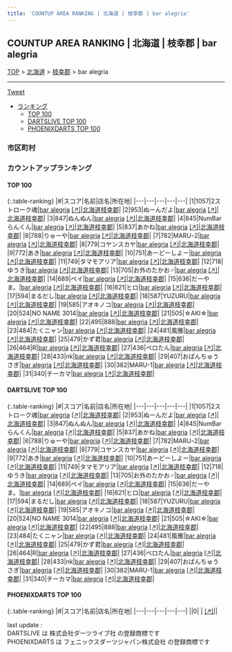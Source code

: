 ```yaml
---
title: 'COUNTUP AREA RANKING | 北海道 | 枝幸郡 | bar alegria'
---
```

## COUNTUP AREA RANKING | 北海道 | 枝幸郡 | bar alegria

[TOP](/darts/rank/) > [北海道](/darts/rank/北海道/) > [枝幸郡](/darts/rank/北海道/枝幸郡/) > bar alegria

___

<a href="https://twitter.com/share?ref_src=twsrc%5Etfw" data-text="COUNTUP AREA RANKING | 北海道枝幸郡bar alegria" class="twitter-share-button" data-hashtags="DARTSLIVE,PHOENIXDARTS,darts,ダーツ" data-show-count="false">Tweet</a>

* [ランキング](#カウントアップランキング)
    * [TOP 100](#top-100)
    * [DARTSLIVE TOP 100](#dartslive-top-100)
    * [PHOENIXDARTS TOP 100](#phoenixdarts-top-100)

### 市区町村

<ul>

</ul>

### カウントアップランキング

#### TOP 100



{:.table-ranking}
|#|スコア|名前|店名|所在地|
|---|---|---|---|---|
|1|1057|<span class="rank-name-dl">2ストローク魂</span>|<a href="/darts/rank/shops/4635f9e35f90bbc60d9b047a20a7ba1e.html">bar alegria</a> <a href="https://search.dartslive.com/jp/shop/4635f9e35f90bbc60d9b047a20a7ba1e">[↗]</a>|<a href="/darts/rank/北海道/枝幸郡">北海道枝幸郡</a>|
|2|953|<span class="rank-name-dl">ぬーんだよ</span>|<a href="/darts/rank/shops/4635f9e35f90bbc60d9b047a20a7ba1e.html">bar alegria</a> <a href="https://search.dartslive.com/jp/shop/4635f9e35f90bbc60d9b047a20a7ba1e">[↗]</a>|<a href="/darts/rank/北海道/枝幸郡">北海道枝幸郡</a>|
|3|847|<span class="rank-name-dl">ぬんぬん</span>|<a href="/darts/rank/shops/4635f9e35f90bbc60d9b047a20a7ba1e.html">bar alegria</a> <a href="https://search.dartslive.com/jp/shop/4635f9e35f90bbc60d9b047a20a7ba1e">[↗]</a>|<a href="/darts/rank/北海道/枝幸郡">北海道枝幸郡</a>|
|4|845|<span class="rank-name-dl">NumBar らんくん</span>|<a href="/darts/rank/shops/4635f9e35f90bbc60d9b047a20a7ba1e.html">bar alegria</a> <a href="https://search.dartslive.com/jp/shop/4635f9e35f90bbc60d9b047a20a7ba1e">[↗]</a>|<a href="/darts/rank/北海道/枝幸郡">北海道枝幸郡</a>|
|5|837|<span class="rank-name-dl">あかね</span>|<a href="/darts/rank/shops/4635f9e35f90bbc60d9b047a20a7ba1e.html">bar alegria</a> <a href="https://search.dartslive.com/jp/shop/4635f9e35f90bbc60d9b047a20a7ba1e">[↗]</a>|<a href="/darts/rank/北海道/枝幸郡">北海道枝幸郡</a>|
|6|788|<span class="rank-name-dl">りゅーや</span>|<a href="/darts/rank/shops/4635f9e35f90bbc60d9b047a20a7ba1e.html">bar alegria</a> <a href="https://search.dartslive.com/jp/shop/4635f9e35f90bbc60d9b047a20a7ba1e">[↗]</a>|<a href="/darts/rank/北海道/枝幸郡">北海道枝幸郡</a>|
|7|782|<span class="rank-name-dl">MARUｰ2</span>|<a href="/darts/rank/shops/4635f9e35f90bbc60d9b047a20a7ba1e.html">bar alegria</a> <a href="https://search.dartslive.com/jp/shop/4635f9e35f90bbc60d9b047a20a7ba1e">[↗]</a>|<a href="/darts/rank/北海道/枝幸郡">北海道枝幸郡</a>|
|8|779|<span class="rank-name-dl">コヤンスカヤ</span>|<a href="/darts/rank/shops/4635f9e35f90bbc60d9b047a20a7ba1e.html">bar alegria</a> <a href="https://search.dartslive.com/jp/shop/4635f9e35f90bbc60d9b047a20a7ba1e">[↗]</a>|<a href="/darts/rank/北海道/枝幸郡">北海道枝幸郡</a>|
|9|772|<span class="rank-name-dl">あき</span>|<a href="/darts/rank/shops/4635f9e35f90bbc60d9b047a20a7ba1e.html">bar alegria</a> <a href="https://search.dartslive.com/jp/shop/4635f9e35f90bbc60d9b047a20a7ba1e">[↗]</a>|<a href="/darts/rank/北海道/枝幸郡">北海道枝幸郡</a>|
|10|751|<span class="rank-name-dl">あーどーしよー</span>|<a href="/darts/rank/shops/4635f9e35f90bbc60d9b047a20a7ba1e.html">bar alegria</a> <a href="https://search.dartslive.com/jp/shop/4635f9e35f90bbc60d9b047a20a7ba1e">[↗]</a>|<a href="/darts/rank/北海道/枝幸郡">北海道枝幸郡</a>|
|11|749|<span class="rank-name-dl">タマモアリア</span>|<a href="/darts/rank/shops/4635f9e35f90bbc60d9b047a20a7ba1e.html">bar alegria</a> <a href="https://search.dartslive.com/jp/shop/4635f9e35f90bbc60d9b047a20a7ba1e">[↗]</a>|<a href="/darts/rank/北海道/枝幸郡">北海道枝幸郡</a>|
|12|718|<span class="rank-name-dl">ゆうき</span>|<a href="/darts/rank/shops/4635f9e35f90bbc60d9b047a20a7ba1e.html">bar alegria</a> <a href="https://search.dartslive.com/jp/shop/4635f9e35f90bbc60d9b047a20a7ba1e">[↗]</a>|<a href="/darts/rank/北海道/枝幸郡">北海道枝幸郡</a>|
|13|705|<span class="rank-name-dl">お外のたかお♂</span>|<a href="/darts/rank/shops/4635f9e35f90bbc60d9b047a20a7ba1e.html">bar alegria</a> <a href="https://search.dartslive.com/jp/shop/4635f9e35f90bbc60d9b047a20a7ba1e">[↗]</a>|<a href="/darts/rank/北海道/枝幸郡">北海道枝幸郡</a>|
|14|689|<span class="rank-name-dl">ペイ</span>|<a href="/darts/rank/shops/4635f9e35f90bbc60d9b047a20a7ba1e.html">bar alegria</a> <a href="https://search.dartslive.com/jp/shop/4635f9e35f90bbc60d9b047a20a7ba1e">[↗]</a>|<a href="/darts/rank/北海道/枝幸郡">北海道枝幸郡</a>|
|15|636|<span class="rank-name-dl">だーやま。</span>|<a href="/darts/rank/shops/4635f9e35f90bbc60d9b047a20a7ba1e.html">bar alegria</a> <a href="https://search.dartslive.com/jp/shop/4635f9e35f90bbc60d9b047a20a7ba1e">[↗]</a>|<a href="/darts/rank/北海道/枝幸郡">北海道枝幸郡</a>|
|16|621|<span class="rank-name-dl">ヒロ</span>|<a href="/darts/rank/shops/4635f9e35f90bbc60d9b047a20a7ba1e.html">bar alegria</a> <a href="https://search.dartslive.com/jp/shop/4635f9e35f90bbc60d9b047a20a7ba1e">[↗]</a>|<a href="/darts/rank/北海道/枝幸郡">北海道枝幸郡</a>|
|17|594|<span class="rank-name-dl">まるだし</span>|<a href="/darts/rank/shops/4635f9e35f90bbc60d9b047a20a7ba1e.html">bar alegria</a> <a href="https://search.dartslive.com/jp/shop/4635f9e35f90bbc60d9b047a20a7ba1e">[↗]</a>|<a href="/darts/rank/北海道/枝幸郡">北海道枝幸郡</a>|
|18|587|<span class="rank-name-dl">YUZURU</span>|<a href="/darts/rank/shops/4635f9e35f90bbc60d9b047a20a7ba1e.html">bar alegria</a> <a href="https://search.dartslive.com/jp/shop/4635f9e35f90bbc60d9b047a20a7ba1e">[↗]</a>|<a href="/darts/rank/北海道/枝幸郡">北海道枝幸郡</a>|
|19|585|<span class="rank-name-dl">アオキノコ</span>|<a href="/darts/rank/shops/4635f9e35f90bbc60d9b047a20a7ba1e.html">bar alegria</a> <a href="https://search.dartslive.com/jp/shop/4635f9e35f90bbc60d9b047a20a7ba1e">[↗]</a>|<a href="/darts/rank/北海道/枝幸郡">北海道枝幸郡</a>|
|20|524|<span class="rank-name-dl">NO NAME 3014</span>|<a href="/darts/rank/shops/4635f9e35f90bbc60d9b047a20a7ba1e.html">bar alegria</a> <a href="https://search.dartslive.com/jp/shop/4635f9e35f90bbc60d9b047a20a7ba1e">[↗]</a>|<a href="/darts/rank/北海道/枝幸郡">北海道枝幸郡</a>|
|21|505|<span class="rank-name-dl">☆AKI☆</span>|<a href="/darts/rank/shops/4635f9e35f90bbc60d9b047a20a7ba1e.html">bar alegria</a> <a href="https://search.dartslive.com/jp/shop/4635f9e35f90bbc60d9b047a20a7ba1e">[↗]</a>|<a href="/darts/rank/北海道/枝幸郡">北海道枝幸郡</a>|
|22|495|<span class="rank-name-dl">888</span>|<a href="/darts/rank/shops/4635f9e35f90bbc60d9b047a20a7ba1e.html">bar alegria</a> <a href="https://search.dartslive.com/jp/shop/4635f9e35f90bbc60d9b047a20a7ba1e">[↗]</a>|<a href="/darts/rank/北海道/枝幸郡">北海道枝幸郡</a>|
|23|484|<span class="rank-name-dl">たくニャン</span>|<a href="/darts/rank/shops/4635f9e35f90bbc60d9b047a20a7ba1e.html">bar alegria</a> <a href="https://search.dartslive.com/jp/shop/4635f9e35f90bbc60d9b047a20a7ba1e">[↗]</a>|<a href="/darts/rank/北海道/枝幸郡">北海道枝幸郡</a>|
|24|481|<span class="rank-name-dl">風雅</span>|<a href="/darts/rank/shops/4635f9e35f90bbc60d9b047a20a7ba1e.html">bar alegria</a> <a href="https://search.dartslive.com/jp/shop/4635f9e35f90bbc60d9b047a20a7ba1e">[↗]</a>|<a href="/darts/rank/北海道/枝幸郡">北海道枝幸郡</a>|
|25|479|<span class="rank-name-dl">かず君</span>|<a href="/darts/rank/shops/4635f9e35f90bbc60d9b047a20a7ba1e.html">bar alegria</a> <a href="https://search.dartslive.com/jp/shop/4635f9e35f90bbc60d9b047a20a7ba1e">[↗]</a>|<a href="/darts/rank/北海道/枝幸郡">北海道枝幸郡</a>|
|26|464|<span class="rank-name-dl">R</span>|<a href="/darts/rank/shops/4635f9e35f90bbc60d9b047a20a7ba1e.html">bar alegria</a> <a href="https://search.dartslive.com/jp/shop/4635f9e35f90bbc60d9b047a20a7ba1e">[↗]</a>|<a href="/darts/rank/北海道/枝幸郡">北海道枝幸郡</a>|
|27|436|<span class="rank-name-dl">ペロたん</span>|<a href="/darts/rank/shops/4635f9e35f90bbc60d9b047a20a7ba1e.html">bar alegria</a> <a href="https://search.dartslive.com/jp/shop/4635f9e35f90bbc60d9b047a20a7ba1e">[↗]</a>|<a href="/darts/rank/北海道/枝幸郡">北海道枝幸郡</a>|
|28|433|<span class="rank-name-dl">nk</span>|<a href="/darts/rank/shops/4635f9e35f90bbc60d9b047a20a7ba1e.html">bar alegria</a> <a href="https://search.dartslive.com/jp/shop/4635f9e35f90bbc60d9b047a20a7ba1e">[↗]</a>|<a href="/darts/rank/北海道/枝幸郡">北海道枝幸郡</a>|
|29|407|<span class="rank-name-dl">おぱんちゅうさぎ</span>|<a href="/darts/rank/shops/4635f9e35f90bbc60d9b047a20a7ba1e.html">bar alegria</a> <a href="https://search.dartslive.com/jp/shop/4635f9e35f90bbc60d9b047a20a7ba1e">[↗]</a>|<a href="/darts/rank/北海道/枝幸郡">北海道枝幸郡</a>|
|30|382|<span class="rank-name-dl">MARU-1</span>|<a href="/darts/rank/shops/4635f9e35f90bbc60d9b047a20a7ba1e.html">bar alegria</a> <a href="https://search.dartslive.com/jp/shop/4635f9e35f90bbc60d9b047a20a7ba1e">[↗]</a>|<a href="/darts/rank/北海道/枝幸郡">北海道枝幸郡</a>|
|31|340|<span class="rank-name-dl">チーカマ</span>|<a href="/darts/rank/shops/4635f9e35f90bbc60d9b047a20a7ba1e.html">bar alegria</a> <a href="https://search.dartslive.com/jp/shop/4635f9e35f90bbc60d9b047a20a7ba1e">[↗]</a>|<a href="/darts/rank/北海道/枝幸郡">北海道枝幸郡</a>|


#### DARTSLIVE TOP 100



{:.table-ranking}
|#|スコア|名前|店名|所在地|
|---|---|---|---|---|
|1|1057|<span class="rank-name-dl">2ストローク魂</span>|<a href="/darts/rank/shops/4635f9e35f90bbc60d9b047a20a7ba1e.html">bar alegria</a> <a href="https://search.dartslive.com/jp/shop/4635f9e35f90bbc60d9b047a20a7ba1e">[↗]</a>|<a href="/darts/rank/北海道/枝幸郡">北海道枝幸郡</a>|
|2|953|<span class="rank-name-dl">ぬーんだよ</span>|<a href="/darts/rank/shops/4635f9e35f90bbc60d9b047a20a7ba1e.html">bar alegria</a> <a href="https://search.dartslive.com/jp/shop/4635f9e35f90bbc60d9b047a20a7ba1e">[↗]</a>|<a href="/darts/rank/北海道/枝幸郡">北海道枝幸郡</a>|
|3|847|<span class="rank-name-dl">ぬんぬん</span>|<a href="/darts/rank/shops/4635f9e35f90bbc60d9b047a20a7ba1e.html">bar alegria</a> <a href="https://search.dartslive.com/jp/shop/4635f9e35f90bbc60d9b047a20a7ba1e">[↗]</a>|<a href="/darts/rank/北海道/枝幸郡">北海道枝幸郡</a>|
|4|845|<span class="rank-name-dl">NumBar らんくん</span>|<a href="/darts/rank/shops/4635f9e35f90bbc60d9b047a20a7ba1e.html">bar alegria</a> <a href="https://search.dartslive.com/jp/shop/4635f9e35f90bbc60d9b047a20a7ba1e">[↗]</a>|<a href="/darts/rank/北海道/枝幸郡">北海道枝幸郡</a>|
|5|837|<span class="rank-name-dl">あかね</span>|<a href="/darts/rank/shops/4635f9e35f90bbc60d9b047a20a7ba1e.html">bar alegria</a> <a href="https://search.dartslive.com/jp/shop/4635f9e35f90bbc60d9b047a20a7ba1e">[↗]</a>|<a href="/darts/rank/北海道/枝幸郡">北海道枝幸郡</a>|
|6|788|<span class="rank-name-dl">りゅーや</span>|<a href="/darts/rank/shops/4635f9e35f90bbc60d9b047a20a7ba1e.html">bar alegria</a> <a href="https://search.dartslive.com/jp/shop/4635f9e35f90bbc60d9b047a20a7ba1e">[↗]</a>|<a href="/darts/rank/北海道/枝幸郡">北海道枝幸郡</a>|
|7|782|<span class="rank-name-dl">MARUｰ2</span>|<a href="/darts/rank/shops/4635f9e35f90bbc60d9b047a20a7ba1e.html">bar alegria</a> <a href="https://search.dartslive.com/jp/shop/4635f9e35f90bbc60d9b047a20a7ba1e">[↗]</a>|<a href="/darts/rank/北海道/枝幸郡">北海道枝幸郡</a>|
|8|779|<span class="rank-name-dl">コヤンスカヤ</span>|<a href="/darts/rank/shops/4635f9e35f90bbc60d9b047a20a7ba1e.html">bar alegria</a> <a href="https://search.dartslive.com/jp/shop/4635f9e35f90bbc60d9b047a20a7ba1e">[↗]</a>|<a href="/darts/rank/北海道/枝幸郡">北海道枝幸郡</a>|
|9|772|<span class="rank-name-dl">あき</span>|<a href="/darts/rank/shops/4635f9e35f90bbc60d9b047a20a7ba1e.html">bar alegria</a> <a href="https://search.dartslive.com/jp/shop/4635f9e35f90bbc60d9b047a20a7ba1e">[↗]</a>|<a href="/darts/rank/北海道/枝幸郡">北海道枝幸郡</a>|
|10|751|<span class="rank-name-dl">あーどーしよー</span>|<a href="/darts/rank/shops/4635f9e35f90bbc60d9b047a20a7ba1e.html">bar alegria</a> <a href="https://search.dartslive.com/jp/shop/4635f9e35f90bbc60d9b047a20a7ba1e">[↗]</a>|<a href="/darts/rank/北海道/枝幸郡">北海道枝幸郡</a>|
|11|749|<span class="rank-name-dl">タマモアリア</span>|<a href="/darts/rank/shops/4635f9e35f90bbc60d9b047a20a7ba1e.html">bar alegria</a> <a href="https://search.dartslive.com/jp/shop/4635f9e35f90bbc60d9b047a20a7ba1e">[↗]</a>|<a href="/darts/rank/北海道/枝幸郡">北海道枝幸郡</a>|
|12|718|<span class="rank-name-dl">ゆうき</span>|<a href="/darts/rank/shops/4635f9e35f90bbc60d9b047a20a7ba1e.html">bar alegria</a> <a href="https://search.dartslive.com/jp/shop/4635f9e35f90bbc60d9b047a20a7ba1e">[↗]</a>|<a href="/darts/rank/北海道/枝幸郡">北海道枝幸郡</a>|
|13|705|<span class="rank-name-dl">お外のたかお♂</span>|<a href="/darts/rank/shops/4635f9e35f90bbc60d9b047a20a7ba1e.html">bar alegria</a> <a href="https://search.dartslive.com/jp/shop/4635f9e35f90bbc60d9b047a20a7ba1e">[↗]</a>|<a href="/darts/rank/北海道/枝幸郡">北海道枝幸郡</a>|
|14|689|<span class="rank-name-dl">ペイ</span>|<a href="/darts/rank/shops/4635f9e35f90bbc60d9b047a20a7ba1e.html">bar alegria</a> <a href="https://search.dartslive.com/jp/shop/4635f9e35f90bbc60d9b047a20a7ba1e">[↗]</a>|<a href="/darts/rank/北海道/枝幸郡">北海道枝幸郡</a>|
|15|636|<span class="rank-name-dl">だーやま。</span>|<a href="/darts/rank/shops/4635f9e35f90bbc60d9b047a20a7ba1e.html">bar alegria</a> <a href="https://search.dartslive.com/jp/shop/4635f9e35f90bbc60d9b047a20a7ba1e">[↗]</a>|<a href="/darts/rank/北海道/枝幸郡">北海道枝幸郡</a>|
|16|621|<span class="rank-name-dl">ヒロ</span>|<a href="/darts/rank/shops/4635f9e35f90bbc60d9b047a20a7ba1e.html">bar alegria</a> <a href="https://search.dartslive.com/jp/shop/4635f9e35f90bbc60d9b047a20a7ba1e">[↗]</a>|<a href="/darts/rank/北海道/枝幸郡">北海道枝幸郡</a>|
|17|594|<span class="rank-name-dl">まるだし</span>|<a href="/darts/rank/shops/4635f9e35f90bbc60d9b047a20a7ba1e.html">bar alegria</a> <a href="https://search.dartslive.com/jp/shop/4635f9e35f90bbc60d9b047a20a7ba1e">[↗]</a>|<a href="/darts/rank/北海道/枝幸郡">北海道枝幸郡</a>|
|18|587|<span class="rank-name-dl">YUZURU</span>|<a href="/darts/rank/shops/4635f9e35f90bbc60d9b047a20a7ba1e.html">bar alegria</a> <a href="https://search.dartslive.com/jp/shop/4635f9e35f90bbc60d9b047a20a7ba1e">[↗]</a>|<a href="/darts/rank/北海道/枝幸郡">北海道枝幸郡</a>|
|19|585|<span class="rank-name-dl">アオキノコ</span>|<a href="/darts/rank/shops/4635f9e35f90bbc60d9b047a20a7ba1e.html">bar alegria</a> <a href="https://search.dartslive.com/jp/shop/4635f9e35f90bbc60d9b047a20a7ba1e">[↗]</a>|<a href="/darts/rank/北海道/枝幸郡">北海道枝幸郡</a>|
|20|524|<span class="rank-name-dl">NO NAME 3014</span>|<a href="/darts/rank/shops/4635f9e35f90bbc60d9b047a20a7ba1e.html">bar alegria</a> <a href="https://search.dartslive.com/jp/shop/4635f9e35f90bbc60d9b047a20a7ba1e">[↗]</a>|<a href="/darts/rank/北海道/枝幸郡">北海道枝幸郡</a>|
|21|505|<span class="rank-name-dl">☆AKI☆</span>|<a href="/darts/rank/shops/4635f9e35f90bbc60d9b047a20a7ba1e.html">bar alegria</a> <a href="https://search.dartslive.com/jp/shop/4635f9e35f90bbc60d9b047a20a7ba1e">[↗]</a>|<a href="/darts/rank/北海道/枝幸郡">北海道枝幸郡</a>|
|22|495|<span class="rank-name-dl">888</span>|<a href="/darts/rank/shops/4635f9e35f90bbc60d9b047a20a7ba1e.html">bar alegria</a> <a href="https://search.dartslive.com/jp/shop/4635f9e35f90bbc60d9b047a20a7ba1e">[↗]</a>|<a href="/darts/rank/北海道/枝幸郡">北海道枝幸郡</a>|
|23|484|<span class="rank-name-dl">たくニャン</span>|<a href="/darts/rank/shops/4635f9e35f90bbc60d9b047a20a7ba1e.html">bar alegria</a> <a href="https://search.dartslive.com/jp/shop/4635f9e35f90bbc60d9b047a20a7ba1e">[↗]</a>|<a href="/darts/rank/北海道/枝幸郡">北海道枝幸郡</a>|
|24|481|<span class="rank-name-dl">風雅</span>|<a href="/darts/rank/shops/4635f9e35f90bbc60d9b047a20a7ba1e.html">bar alegria</a> <a href="https://search.dartslive.com/jp/shop/4635f9e35f90bbc60d9b047a20a7ba1e">[↗]</a>|<a href="/darts/rank/北海道/枝幸郡">北海道枝幸郡</a>|
|25|479|<span class="rank-name-dl">かず君</span>|<a href="/darts/rank/shops/4635f9e35f90bbc60d9b047a20a7ba1e.html">bar alegria</a> <a href="https://search.dartslive.com/jp/shop/4635f9e35f90bbc60d9b047a20a7ba1e">[↗]</a>|<a href="/darts/rank/北海道/枝幸郡">北海道枝幸郡</a>|
|26|464|<span class="rank-name-dl">R</span>|<a href="/darts/rank/shops/4635f9e35f90bbc60d9b047a20a7ba1e.html">bar alegria</a> <a href="https://search.dartslive.com/jp/shop/4635f9e35f90bbc60d9b047a20a7ba1e">[↗]</a>|<a href="/darts/rank/北海道/枝幸郡">北海道枝幸郡</a>|
|27|436|<span class="rank-name-dl">ペロたん</span>|<a href="/darts/rank/shops/4635f9e35f90bbc60d9b047a20a7ba1e.html">bar alegria</a> <a href="https://search.dartslive.com/jp/shop/4635f9e35f90bbc60d9b047a20a7ba1e">[↗]</a>|<a href="/darts/rank/北海道/枝幸郡">北海道枝幸郡</a>|
|28|433|<span class="rank-name-dl">nk</span>|<a href="/darts/rank/shops/4635f9e35f90bbc60d9b047a20a7ba1e.html">bar alegria</a> <a href="https://search.dartslive.com/jp/shop/4635f9e35f90bbc60d9b047a20a7ba1e">[↗]</a>|<a href="/darts/rank/北海道/枝幸郡">北海道枝幸郡</a>|
|29|407|<span class="rank-name-dl">おぱんちゅうさぎ</span>|<a href="/darts/rank/shops/4635f9e35f90bbc60d9b047a20a7ba1e.html">bar alegria</a> <a href="https://search.dartslive.com/jp/shop/4635f9e35f90bbc60d9b047a20a7ba1e">[↗]</a>|<a href="/darts/rank/北海道/枝幸郡">北海道枝幸郡</a>|
|30|382|<span class="rank-name-dl">MARU-1</span>|<a href="/darts/rank/shops/4635f9e35f90bbc60d9b047a20a7ba1e.html">bar alegria</a> <a href="https://search.dartslive.com/jp/shop/4635f9e35f90bbc60d9b047a20a7ba1e">[↗]</a>|<a href="/darts/rank/北海道/枝幸郡">北海道枝幸郡</a>|
|31|340|<span class="rank-name-dl">チーカマ</span>|<a href="/darts/rank/shops/4635f9e35f90bbc60d9b047a20a7ba1e.html">bar alegria</a> <a href="https://search.dartslive.com/jp/shop/4635f9e35f90bbc60d9b047a20a7ba1e">[↗]</a>|<a href="/darts/rank/北海道/枝幸郡">北海道枝幸郡</a>|


#### PHOENIXDARTS TOP 100



{:.table-ranking}
|#|スコア|名前|店名|所在地|
|---|---|---|---|---|
||0|<span class="rank-name-dl"> </span>|<a href="/darts/rank/shops/.html"></a> <a href="">[↗]</a>|<a href="/darts/rank//"></a>|


<div class="footer border-top border-gray-light mt-5 pt-3 text-right text-gray">
    last update : <span style="font-weight: italic" id="foot_last_modified"></span><br />
    DARTSLIVE は 株式会社ダーツライブ社 の登録商標です<br />
    PHOENIXDARTS は フェニックスダーツジャパン株式会社 の登録商標です<br />
</div>

<script src="https://cdnjs.cloudflare.com/ajax/libs/jquery.tablesorter/2.31.3/js/jquery.tablesorter.min.js" integrity="sha512-qzgd5cYSZcosqpzpn7zF2ZId8f/8CHmFKZ8j7mU4OUXTNRd5g+ZHBPsgKEwoqxCtdQvExE5LprwwPAgoicguNg==" crossorigin="anonymous" referrerpolicy="no-referrer"></script>
<link rel="stylesheet" href="https://cdnjs.cloudflare.com/ajax/libs/jquery.tablesorter/2.31.3/css/theme.default.min.css" integrity="sha512-wghhOJkjQX0Lh3NSWvNKeZ0ZpNn+SPVXX1Qyc9OCaogADktxrBiBdKGDoqVUOyhStvMBmJQ8ZdMHiR3wuEq8+w==" crossorigin="anonymous" referrerpolicy="no-referrer" />
<script>
$(function() {
    $(".table-ranking").tablesorter({sortList:[[0, 0]]});
    $("#foot_last_modified").text(formatDate(new Date(document.lastModified), 'yyyy-MM-dd HH:mm:ss'));
});
</script>

<script async src="https://platform.twitter.com/widgets.js" charset="utf-8"></script>